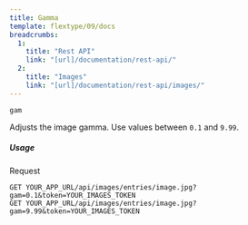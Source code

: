 ```yaml
---
title: Gamma
template: flextype/09/docs
breadcrumbs:
  1:
    title: "Rest API"
    link: "[url]/documentation/rest-api/"
  2:
    title: "Images"
    link: "[url]/documentation/rest-api/images/"
---
```


`gam`

Adjusts the image gamma. Use values between `0.1` and `9.99`.

##### Usage

<div class="file-header">Request</div>

```
GET YOUR_APP_URL/api/images/entries/image.jpg?gam=0.1&token=YOUR_IMAGES_TOKEN
GET YOUR_APP_URL/api/images/entries/image.jpg?gam=9.99&token=YOUR_IMAGES_TOKEN
```